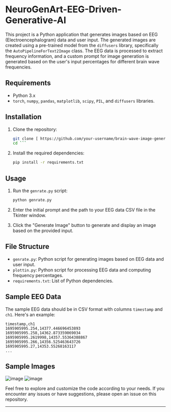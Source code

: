 # NeuroGenArt-EEG-Driven-Generative-AI

This project is a Python application that generates images based on EEG (Electroencephalogram) data and user input. The generated images are created using a pre-trained model from the `diffusers` library, specifically the `AutoPipelineForText2Image` class. The EEG data is processed to extract frequency information, and a custom prompt for image generation is generated based on the user's input percentages for different brain wave frequencies.

## Requirements

- Python 3.x
- `torch`, `numpy`, `pandas`, `matplotlib`, `scipy`, `PIL`, and `diffusers` libraries.

## Installation

1. Clone the repository:

   ```bash
   git clone [ https://github.com/your-username/brain-wave-image-generator.git](https://github.com/shivamkapoor172002/NeuroGenArt-EEG-Driven-Generative-AI)
   cd ```

2. Install the required dependencies:

   ```bash
   pip install -r requirements.txt
   ```

## Usage

1. Run the `genrate.py` script:

   ```bash
   python genrate.py
   ```

2. Enter the initial prompt and the path to your EEG data CSV file in the Tkinter window.

3. Click the "Generate Image" button to generate and display an image based on the provided input.

## File Structure

- `genrate.py`: Python script for generating images based on EEG data and user input.
- `plottin.py`: Python script for processing EEG data and computing frequency percentages.
- `requirements.txt`: List of Python dependencies.

## Sample EEG Data

The sample EEG data should be in CSV format with columns `timestamp` and `ch1`. Here's an example:

```csv
timestamp,ch1
1695905995.254,14377.446696453893
1695905995.258,14362.873359069034
1695905995.2619998,14357.55364388867
1695905995.266,14356.525463643726
1695905995.27,14353.55268163117
...
```

## Sample Images

![image](https://github.com/shivamkapoor172002/NeuroGenArt-EEG-Driven-Generative-AI/assets/92868323/3296e37c-52d4-4890-aad3-71cd3dcc6f0b)
![image](https://github.com/shivamkapoor172002/NeuroGenArt-EEG-Driven-Generative-AI/assets/92868323/f930c9fe-fae8-4db3-9deb-bf52b61d60c7)


Feel free to explore and customize the code according to your needs. If you encounter any issues or have suggestions, please open an issue on this repository.

---

